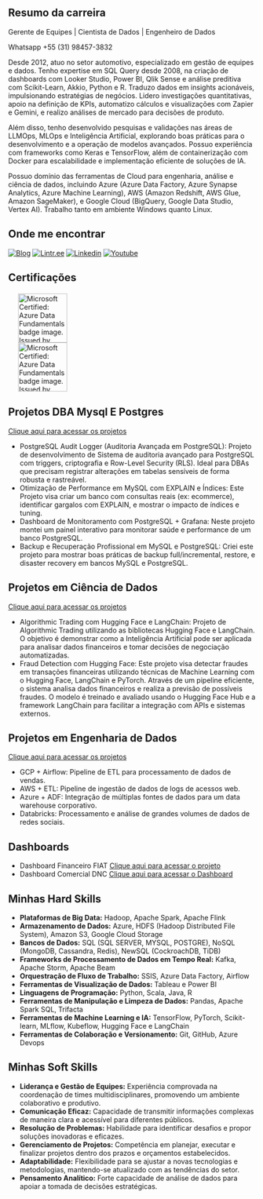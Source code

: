 ## Resumo da carreira

Gerente de Equipes | Cientista de Dados | Engenheiro de Dados

Whatsapp +55 (31) 98457-3832

Desde 2012, atuo no setor automotivo, especializado em gestão de equipes e dados. Tenho expertise em SQL Query desde 2008, na criação de dashboards com Looker Studio, Power BI, Qlik Sense e análise preditiva com Scikit-Learn, Akkio, Python e R. Traduzo dados em insights acionáveis, impulsionando estratégias de negócios. Lidero investigações quantitativas, apoio na definição de KPIs, automatizo cálculos e visualizações com Zapier e Gemini, e realizo análises de mercado para decisões de produto.

Além disso, tenho desenvolvido pesquisas e validações nas áreas de LLMOps, MLOps e Inteligência Artificial, explorando boas práticas para o desenvolvimento e a operação de modelos avançados. Possuo experiência com frameworks como Keras e TensorFlow, além de containerização com Docker para escalabilidade e implementação eficiente de soluções de IA.

Possuo domínio das ferramentas de Cloud para engenharia, análise e ciência de dados, incluindo Azure (Azure Data Factory, Azure Synapse Analytics, Azure Machine Learning), AWS (Amazon Redshift, AWS Glue, Amazon SageMaker), e Google Cloud (BigQuery, Google Data Studio, Vertex AI). Trabalho tanto em ambiente Windows quanto Linux.

## Onde me encontrar

[![Blog](https://img.shields.io/badge/-Blog-blue?style=flat-square&logo=wordpress&logoColor=white&link=https://www.fabiocerqueira.com/blog)](https://www.fabiocerqueira.com/blog)
[![Lintr.ee](https://img.shields.io/badge/-Linktr.ee-green?style=flat-square&logo=linktree&logoColor=white&link=https://www.fabiocerqueira.com)](https://www.fabiocerqueira.com)
[![Linkedin](https://img.shields.io/badge/-Fabio%20Cerqueira-blue?style=flat-square&logo=Linkedin&logoColor=white&link=https://www.linkedin.com/in/fabitocerqueira)](https://www.linkedin.com/in/fabitocerqueira)
[![Youtube](https://img.shields.io/badge/-Fabio%20Cerqueira-red?style=flat-square&logo=youtube&logoColor=white&link=https://www.youtube.com/channel/UCATUp3-cRGUqEqbv2G2r_tQ)](https://www.youtube.com/channel/UCATUp3-cRGUqEqbv2G2r_tQ)

## Certificações
 <div style="display: grid; grid-template-columns: repeat(4, 1fr); gap: 20px; justify-items: center; margin: 20px;">
  <div>
    <div class="cr-badges-full-badge row">
      <div class="col-12 col-md-4 cr-badges-full-badge__sidebar">
      <img class="cr-badges-full-badge__img" src="https://images.credly.com/size/340x340/images/70eb1e3f-d4de-4377-a062-b20fb29594ea/azure-data-fundamentals-600x600.png" alt="Microsoft Certified: Azure Data Fundamentals badge image. Issued by Microsoft" width="100" height="100">
              <img class="cr-badges-full-badge__img" src="https://images.credly.com/size/340x340/images/be8fcaeb-c769-4858-b567-ffaaa73ce8cf/image.png" alt="Microsoft Certified: Azure Data Fundamentals badge image. Issued by Microsoft" width="100" height="100">
      </div> 
    </div>
  </div>
</div>

## Projetos DBA Mysql E Postgres

[Clique aqui para acessar os projetos](https://github.com/FabioCerqueiraGit/03_DBA)
- PostgreSQL Audit Logger (Auditoria Avançada em PostgreSQL): Projeto de desenvolvimento de Sistema de auditoria avançado para PostgreSQL com triggers, criptografia e Row-Level Security (RLS). Ideal para DBAs que precisam registrar alterações em tabelas sensíveis de forma robusta e rastreável.
- Otimização de Performance em MySQL com EXPLAIN e Índices: Este Projeto visa criar um banco com consultas reais (ex: ecommerce), identificar gargalos com EXPLAIN, e mostrar o impacto de índices e tuning.
- Dashboard de Monitoramento com PostgreSQL + Grafana: Neste projeto montei um painel interativo para monitorar saúde e performance de um banco PostgreSQL.
- Backup e Recuperação Profissional em MySQL e PostgreSQL: Criei este projeto para mostrar boas práticas de backup full/incremental, restore, e disaster recovery em bancos MySQL e PostgreSQL.

## Projetos em Ciência de Dados

[Clique aqui para acessar os projetos](https://github.com/FabioCerqueiraGit/02_CienciaDados/tree/main)
- Algorithmic Trading com Hugging Face e LangChain: Projeto de Algorithmic Trading utilizando as bibliotecas Hugging Face e LangChain. O objetivo é demonstrar como a Inteligência Artificial pode ser aplicada para analisar dados financeiros e tomar decisões de negociação automatizadas.
- Fraud Detection com Hugging Face: Este projeto visa detectar fraudes em transações financeiras utilizando técnicas de Machine Learning com o Hugging Face, LangChain e PyTorch. Através de um pipeline eficiente, o sistema analisa dados financeiros e realiza a previsão de possíveis fraudes. O modelo é treinado e avaliado usando o Hugging Face Hub e a framework LangChain para facilitar a integração com APIs e sistemas externos.


## Projetos em Engenharia de Dados

[Clique aqui para acessar os projetos](https://github.com/FabioCerqueiraGit/01_EngenhariaDados/tree/main)
- GCP + Airflow: Pipeline de ETL para processamento de dados de vendas.
- AWS + ETL: Pipeline de ingestão de dados de logs de acessos web.
- Azure + ADF: Integração de múltiplas fontes de dados para um data warehouse corporativo.
- Databricks: Processamento e análise de grandes volumes de dados de redes sociais.

## Dashboards

- Dashboard Financeiro FIAT [Clique aqui para acessar o projeto](https://github.com/FabioCerqueiraGit/AnaliseDadosPowerBI)
- Dashboard Comercial DNC [Clique aqui para acessar o Dashboard](https://app.powerbi.com/view?r=eyJrIjoiM2Q1NzkxMzAtMjdiZC00NDAyLTgzMDktNGE5N2M2MzYyZTNhIiwidCI6ImNjMTM1YTdlLTZhZmMtNDA5Mi04MzEzLTgwNmI2NjkwODkyNiJ9)

## Minhas Hard Skills

- **Plataformas de Big Data:** Hadoop, Apache Spark, Apache Flink
- **Armazenamento de Dados:** Azure, HDFS (Hadoop Distributed File System), Amazon S3, Google Cloud Storage
- **Bancos de Dados:** SQL (SQL SERVER, MYSQL, POSTGRE), NoSQL (MongoDB, Cassandra, Redis), NewSQL (CockroachDB, TiDB)
- **Frameworks de Processamento de Dados em Tempo Real:** Kafka, Apache Storm, Apache Beam
- **Orquestração de Fluxo de Trabalho:** SSIS, Azure Data Factory, Airflow
- **Ferramentas de Visualização de Dados:** Tableau e Power BI
- **Linguagens de Programação:** Python, Scala, Java, R
- **Ferramentas de Manipulação e Limpeza de Dados:** Pandas, Apache Spark SQL, Trifacta
- **Ferramentas de Machine Learning e IA:** TensorFlow, PyTorch, Scikit-learn, MLflow, Kubeflow, Hugging Face e LangChain
- **Ferramentas de Colaboração e Versionamento:** Git, GitHub, Azure Devops

## Minhas Soft Skills

- **Liderança e Gestão de Equipes:** Experiência comprovada na coordenação de times multidisciplinares, promovendo um ambiente colaborativo e produtivo.
- **Comunicação Eficaz:** Capacidade de transmitir informações complexas de maneira clara e acessível para diferentes públicos.
- **Resolução de Problemas:** Habilidade para identificar desafios e propor soluções inovadoras e eficazes.
- **Gerenciamento de Projetos:** Competência em planejar, executar e finalizar projetos dentro dos prazos e orçamentos estabelecidos.
- **Adaptabilidade:** Flexibilidade para se ajustar a novas tecnologias e metodologias, mantendo-se atualizado com as tendências do setor.
- **Pensamento Analítico:** Forte capacidade de análise de dados para apoiar a tomada de decisões estratégicas.
